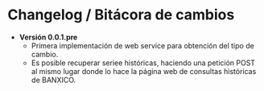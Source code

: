 # Changelog / Bitácora de cambios

* **Versión 0.0.1.pre**
  * Primera implementación de web service para obtención del tipo de cambio.
  * Es posible recuperar seriee históricas, haciendo una petición POST al mismo lugar donde lo hace la página web de consultas históricas de BANXICO.